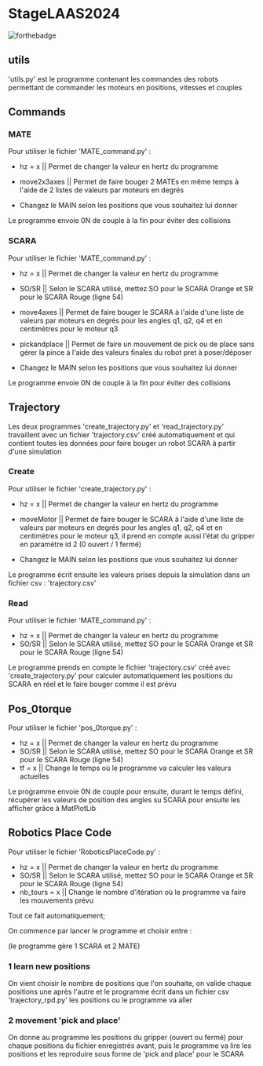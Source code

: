 # StageLAAS2024
![forthebadge](https://forthebadge.com/images/badges/made-with-python.svg)

## utils
'utils.py' est le programme contenant les commandes des robots permettant de commander les moteurs en positions, vitesses et couples

## Commands
### MATE
Pour utiliser le fichier 'MATE_command.py' :
- hz = x || Permet de changer la valeur en hertz du programme
- move2x3axes || Permet de faire bouger 2 MATEs en même temps à l'aide de 2 listes de valeurs par moteurs en degrés

- Changez le MAIN selon les positions que vous souhaitez lui donner

Le programme envoie 0N de couple à la fin pour éviter des collisions

### SCARA
Pour utiliser le fichier 'MATE_command.py' :
- hz = x || Permet de changer la valeur en hertz du programme
- SO/SR || Selon le SCARA utilisé, mettez SO pour le SCARA Orange et SR pour le SCARA Rouge (ligne 54)
- move4axes || Permet de faire bouger le SCARA  à l'aide d'une liste de valeurs par moteurs en degrés pour les angles q1, q2, q4 et en centimètres pour le moteur q3
- pickandplace || Permet de faire un mouvement de pick ou de place sans gérer la pince à l'aide des valeurs finales du robot pret à poser/déposer

- Changez le MAIN selon les positions que vous souhaitez lui donner

Le programme envoie 0N de couple à la fin pour éviter des collisions

## Trajectory
Les deux programmes 'create_trajectory.py' et 'read_trajectory.py' travaillent avec un fichier 'trajectory.csv' créé automatiquement et qui contient toutes les données pour faire bouger un robot SCARA à partir d'une simulation
### Create
Pour utiliser le fichier 'create_trajectory.py' :
- hz = x || Permet de changer la valeur en hertz du programme
- moveMotor || Permet de faire bouger le SCARA  à l'aide d'une liste de valeurs par moteurs en degrés pour les angles q1, q2, q4 et en centimètres pour le moteur q3, il prend en compte aussi l'état du gripper en paramètre id 2 (0 ouvert / 1 fermé)

- Changez le MAIN selon les positions que vous souhaitez lui donner

Le programme écrit ensuite les valeurs prises depuis la simulation dans un fichier csv : 'trajectory.csv'

### Read
Pour utiliser le fichier 'MATE_command.py' :
- hz = x || Permet de changer la valeur en hertz du programme
- SO/SR || Selon le SCARA utilisé, mettez SO pour le SCARA Orange et SR pour le SCARA Rouge (ligne 54)

Le programme prends en compte le fichier 'trajectory.csv' créé avec 'create_trajectory.py' pour calculer automatiquement les positions du SCARA en réel et le faire bouger comme il est prévu

## Pos_0torque
Pour utiliser le fichier 'pos_0torque.py' :
- hz = x || Permet de changer la valeur en hertz du programme
- SO/SR || Selon le SCARA utilisé, mettez SO pour le SCARA Orange et SR pour le SCARA Rouge (ligne 54)
- tf = x || Change le temps où le programme va calculer les valeurs actuelles

Le programme envoie 0N de couple pour ensuite, durant le temps défini, récupérer les valeurs de position des angles su SCARA pour ensuite les afficher grâce à MatPlotLib

## Robotics Place Code
Pour utiliser le fichier 'RoboticsPlaceCode.py' :
- hz = x || Permet de changer la valeur en hertz du programme
- SO/SR || Selon le SCARA utilisé, mettez SO pour le SCARA Orange et SR pour le SCARA Rouge (ligne 54)
- nb_tours = x || Change le nombre d'itération où le programme va faire les mouvements prévu

Tout ce fait automatiquement;

On commence par lancer le programme et choisir entre :

(le programme gère 1 SCARA et 2 MATE)
### 1 learn new positions
On vient choisir le nombre de positions que l'on souhaite, on valide chaque positions une après l'autre et le programme écrit dans un fichier csv 'trajectory_rpd.py' les positions ou le programme va aller

### 2 movement 'pick and place'
On donne au programme les positions du gripper (ouvert ou fermé) pour chaque positions du fichier enregistrés avant, puis le programme va lire les positions et les reproduire sous forme de 'pick and place' pour le SCARA
